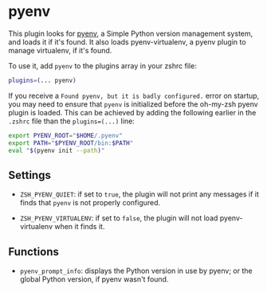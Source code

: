 # pyenv

This plugin looks for [pyenv](https://github.com/pyenv/pyenv), a Simple Python version
management system, and loads it if it's found. It also loads pyenv-virtualenv, a pyenv
plugin to manage virtualenv, if it's found.

To use it, add `pyenv` to the plugins array in your zshrc file:

```zsh
plugins=(... pyenv)
```

If you receive a `Found pyenv, but it is badly configured.` error on startup, you may need to ensure that `pyenv` is initialized before the oh-my-zsh pyenv plugin is loaded. This can be achieved by adding the following earlier in the `.zshrc` file than the `plugins=(...)` line:

```zsh
export PYENV_ROOT="$HOME/.pyenv"
export PATH="$PYENV_ROOT/bin:$PATH"
eval "$(pyenv init --path)"
```

## Settings

- `ZSH_PYENV_QUIET`: if set to `true`, the plugin will not print any messages if it
  finds that `pyenv` is not properly configured.

- `ZSH_PYENV_VIRTUALENV`: if set to `false`, the plugin will not load pyenv-virtualenv
  when it finds it.

## Functions

- `pyenv_prompt_info`: displays the Python version in use by pyenv; or the global Python
  version, if pyenv wasn't found.
